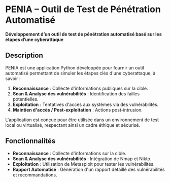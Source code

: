 # PENIA – Outil de Test de Pénétration Automatisé

**Développement d’un outil de test de pénétration automatisé basé sur les étapes d’une cyberattaque**

## Description

PENIA est une application Python développée pour fournir un outil automatisé permettant de simuler les étapes clés d'une cyberattaque, à savoir :

1. **Reconnaissance** : Collecte d'informations publiques sur la cible.
2. **Scan & Analyse des vulnérabilités** : Identification des failles potentielles.
3. **Exploitation** : Tentatives d'accès aux systèmes via des vulnérabilités.
4. **Maintien d'accès / Post-exploitation** : Actions post-intrusion.

L'application est conçue pour être utilisée dans un environnement de test local ou virtualisé, respectant ainsi un cadre éthique et sécurisé.

## Fonctionnalités

- **Reconnaissance** : Collecte d'informations sur la cible.
- **Scan & Analyse des vulnérabilités** : Intégration de Nmap et Nikto.
- **Exploitation** : Utilisation de Metasploit pour tester les vulnérabilités.
- **Rapport Automatisé** : Génération d'un rapport détaillé des vulnérabilités et recommandations.



